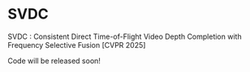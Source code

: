 # SVDC
SVDC : Consistent Direct Time-of-Flight Video Depth Completion with Frequency Selective Fusion [CVPR 2025]

Code will be released soon!
